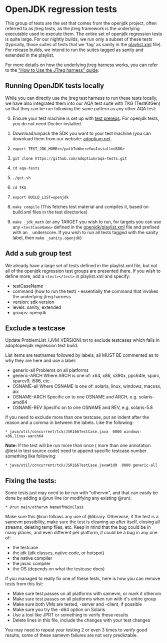 <!--
Licensed under the Apache License, Version 2.0 (the "License");
you may not use this file except in compliance with the License.
You may obtain a copy of the License at

[1]https://www.apache.org/licenses/LICENSE-2.0

Unless required by applicable law or agreed to in writing, software
distributed under the License is distributed on an "AS IS" BASIS,
WITHOUT WARRANTIES OR CONDITIONS OF ANY KIND, either express or implied.
See the License for the specific language governing permissions and
-->

# OpenJDK regression tests
This group of tests are the set that comes from the openjdk project, often referred to as jtreg tests, as the jtreg framework is the underlying executable used to execute them.  The entire set of openjdk regression tests is quite large.  For our nightly builds, we run only a subset of these tests (typically, those suites of tests that we 'tag' as sanity in the [playlist.xml](https://github.com/adoptium/aqa-tests/blob/master/openjdk/playlist.xml) file).  For release builds, we intend to run the suites tagged as sanity and extended in the playlist.  

For more details on how the underlying jtreg harness works, you can refer to the ["How to Use the JTreg harness" guide](https://openjdk.org/jtreg/command-help.html).  

## Running OpenJDK tests locally
While you can directly use the jtreg test harness to run these tests locally, we have also integrated them into our AQA test suite with TKG (TestKitGen) so that they can be run following the same pattern as any other AQA test:

0. Ensure your test machine is set up with [test prereqs](https://github.com/eclipse-openj9/openj9/blob/master/test/docs/Prerequisites.md).  For openjdk tests, you do not need Docker installed.

1. Download/unpack the SDK you want to your test machine (you can download them from our website: [adoptium.net](adoptium.net).
1. `export TEST_JDK_HOME=</pathToWhereYouInstalledSDK>` 
1. `git clone https://github.com/adoptium/aqa-tests.git` 
1. `cd aqa-tests`
1. `./get.sh`
1. `cd TKG`
1. `export BUILD_LIST=openjdk`
1. `make compile`              (This fetches test material and compiles it, based on build.xml files in the test directories)
1. `make _jdk_math`   (or any TARGET you wish to run, for targets you can use any `<testCaseName>` defined in the [openjdk/playlist.xml](https://github.com/adoptium/aqa-tests/blob/master/openjdk/playlist.xml) file and prefixed with an `_` underscore. If you wish to run all tests tagged with the sanity label, then `make _sanity.openjdk`)


## Add a sub group test
We already have a large set of tests defined in the playlist.xml file, but not all of the openjdk regression test groups are presented there.  If you wish to define more, add a `<test></test>` in playlist.xml and specify:

* testCaseName
* command (how to run the test) - essentially the command that invokes the underlying jtreg harness
* version: sdk version
* levels: sanity, extended
* groups: openjdk

## Exclude a testcase
Update ProblemList_(JVM_VERSION).txt to exclude testcases which fails in adoptopenjdk regression test build.

List items  are testnames followed by labels, all MUST BE commented
as to why they are here and use a label:

* generic-all   Problems on all platforms
* generic-ARCH  Where ARCH is one of: x64, x86, s390x, ppc64le, sparc, sparcv9, i586, etc.
* OSNAME-all    Where OSNAME is one of: solaris, linux, windows, macosx, aix
* OSNAME-ARCH   Specific on to one OSNAME and ARCH, e.g. solaris-amd64
* OSNAME-REV    Specific on to one OSNAME and REV, e.g. solaris-5.8

If you need to exclude more than one testcase, put an indent after the reason and a comma in between the labels. Like the following:

	* java/util/concurrent/tck/JSR166TestCase.java	0000 windows-x86,linux-aarch64

**Note:** If the test will be run more than once ( more than one annotation @test in test source code) need to append specific testcase number something like following:

	* java/util/concurrent/tck/JSR166TestCase.java#id0  0000 generic-all

## Fixing the tests:
Some tests just may need to be run with "othervm", and that can easily be
done by adding a @run line (or modifying any existing @run):
	
	* @run main/othervm NameOfMainClass
Make sure this @run follows any use of @library.
Otherwise, if the test is a samevm possibility, make sure the test is
cleaning up after itself, closing all streams, deleting temp files, etc.
Keep in mind that the bug could be in many places, and even different per
platform, it could be a bug in any one of:

* the testcase
* the jdk (jdk classes, native code, or hotspot)
* the native compiler
* the javac compiler
* the OS (depends on what the testcase does)

If you managed to really fix one of these tests, here is how you can
remove tests from this list:

* Make sure test passes on all platforms with samevm, or mark it othervm
* Make sure test passes on all platforms when run with it's entire group
* Make sure both VMs are tested, -server and -client, if possible
* Make sure you try the -d64 option on Solaris
* Use a tool like JPRT or something to verify these results
* Delete lines in this file, include the changes with your test changes

You may need to repeat your testing 2 or even 3 times to verify good
results, some of these samevm failures are not very predictable.
